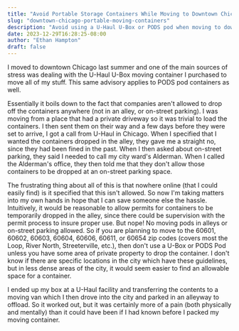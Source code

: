 ```yaml
---
title: "Avoid Portable Storage Containers While Moving to Downtown Chicago"
slug: "downtown-chicago-portable-moving-containers"
description: "Avoid using a U-Haul U-Box or PODS pod when moving to downtown Chicago (i.e. the Loop and surrounding areas) since it is difficult to find a place to put them."
date: 2023-12-29T16:28:25-08:00
author: "Ethan Hampton"
draft: false
---
```

I moved to downtown Chicago last summer and one of the main sources of stress was dealing with the U-Haul U-Box moving container I purchased to move all of my stuff. This same advisory applies to PODS pod containers as well.
<!--more-->
Essentially it boils down to the fact that companies aren't allowed to drop off the containers anywhere (not in an alley, or on-street parking). I was moving from a place that had a private driveway so it was trivial to load the containers. I then sent them on their way and a few days before they were set to arrive, I got a call from U-Haul in Chicago. When I specified that I wanted the containers dropped in the alley, they gave me a straight no, since they had been fined in the past. When I then asked about on-street parking, they said I needed to call my city ward's Alderman. When I called the Alderman's office, they then told me that they don't allow those containers to be dropped at an on-street parking space. 

The frustrating thing about all of this is that nowhere online (that I could easily find) is it specified that this isn't allowed. So now I'm taking matters into my own hands in hope that I can save someone else the hassle. Intuitively, it would be reasonable to allow permits for containers to be temporarily dropped in the alley, since there could be supervision with the permit process to insure proper use. But nope! No moving pods in alleys or on-street parking allowed. So if you are planning to move to the 60601, 60602, 60603, 60604, 60606, 60611, or 60654 zip codes (covers most the Loop, River North, Streeterville, etc.), then don't use a U-Box or PODS Pod unless you have some area of private property to drop the container. I don't know if there are specific locations in the city which have these guidelines, but in less dense areas of the city, it would seem easier to find an allowable space for a container.

I ended up my box at a U-Haul facility and transferring the contents to a moving van which I then drove into the city and parked in an alleyway to offload. So it worked out, but it was certainly more of a pain (both physically and mentally) than it could have been if I had known before I packed my moving container.